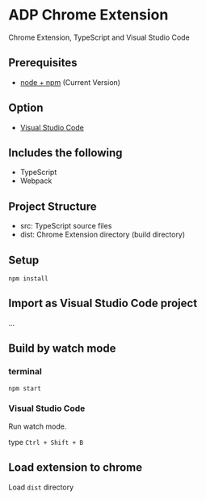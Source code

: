 # ADP Chrome Extension

Chrome Extension, TypeScript and Visual Studio Code

## Prerequisites

* [node + npm](https://nodejs.org/) (Current Version)

## Option

* [Visual Studio Code](https://code.visualstudio.com/)

## Includes the following

* TypeScript
* Webpack

## Project Structure

* src: TypeScript source files
* dist: Chrome Extension directory (build directory)

## Setup

```
npm install
```

## Import as Visual Studio Code project

...

## Build by watch mode

### terminal

```
npm start
```

### Visual Studio Code

Run watch mode.

type `Ctrl + Shift + B`

## Load extension to chrome

Load `dist` directory

